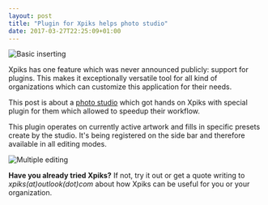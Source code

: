 ```yaml
---
layout: post
title: "Plugin for Xpiks helps photo studio"
date: 2017-03-27T22:25:09+01:00
---
```


<img alt="Basic inserting" src='{{< misc/rel "/images/posts/maground-demo/basic-inserting.gif" >}}' class="small-12 large-12" />

Xpiks has one feature which was never announced publicly: support for plugins. This makes it exceptionally versatile tool for all kind of organizations which can customize this application for their needs.

This post is about a <a href="https://maground.com/">photo studio</a> which got hands on Xpiks with special plugin for them which allowed to speedup their workflow.

This plugin operates on currently active artwork and fills in specific presets create by the studio. It's being registered on the side bar and therefore available in all editing modes.

<img alt="Multiple editing" src='{{< misc/rel "/images/posts/maground-demo/multiple-file-editing.gif" >}}' class="small-12 large-12" />

<br />

**Have you already tried Xpiks?** If not, try it out or get a quote writing to _xpiks(at)outlook(dot)com_ about how Xpiks can be useful for you or your organization.